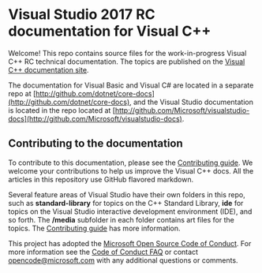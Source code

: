 # Visual Studio 2017 RC documentation for Visual C++

Welcome! This repo contains source files for the work-in-progress Visual C++ RC technical documentation. The topics are published on the [Visual C++ documentation site](https://docs.microsoft.com/cpp).

The documentation for Visual Basic and Visual C# are located in a separate repo at [http://github.com/dotnet/core-docs](http://github.com/dotnet/core-docs), and the Visual Studio documentation is located in the repo located at [http://github.com/Microsoft/visualstudio-docs](http://github.com/Microsoft/visualstudio-docs).

## Contributing to the documentation

To contribute to this documentation, please see the [Contributing guide](CONTRIBUTING.md).
We welcome your contributions to help us improve the Visual C++ docs. All the articles in this repository use GitHub flavored markdown.

Several feature areas of Visual Studio have their own folders in this repo, such as **standard-library** for topics on the C++ Standard Library, **ide** for topics on the Visual Studio interactive development environment (IDE), and so forth. The **/media** subfolder in each folder contains art files for the topics. The [Contributing guide](CONTRIBUTING.md) has more information.

This project has adopted the [Microsoft Open Source Code of Conduct](https://opensource.microsoft.com/codeofconduct/). For more information see the [Code of Conduct FAQ](https://opensource.microsoft.com/codeofconduct/faq/) or contact [opencode@microsoft.com](mailto:opencode@microsoft.com) with any additional questions or comments.

<!--HONumber=Jan17_HO2-->


